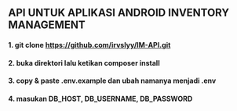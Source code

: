 ## API UNTUK APLIKASI ANDROID INVENTORY MANAGEMENT

#### 1. git clone https://github.com/irvslyy/IM-API.git
#### 2. buka direktori lalu ketikan composer install 
#### 3. copy & paste .env.example dan ubah namanya menjadi .env
#### 4. masukan DB_HOST, DB_USERNAME, DB_PASSWORD
